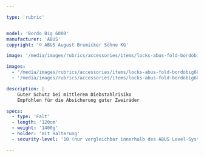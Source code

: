```yaml
---

type: 'rubric'


model: 'Bordo Big 6000'
manufacturer: 'ABUS'
copyright: '© ABUS August Bremicker Söhne KG'

image: '/media/images/rubrics/accessories/items/locks-abus-fold-bordobig6000_1.jpg'

images:
  - '/media/images/rubrics/accessories/items/locks-abus-fold-bordobig6000_2.jpg'
  - '/media/images/rubrics/accessories/items/locks-abus-fold-bordobig6000_3.jpg'

description: |
    Guter Schutz bei mittlerem Diebstahlrisiko
    Empfohlen für die Absicherung guter Zweiräder

specs: 
  - type: 'Falt'
  - length: '120cm'
  - weight: '1400g'
  - holder: 'mit Halterung'
  - security-level: '10 (nur vergleichbar innerhalb des ABUS Level-Systems)'

---
```

